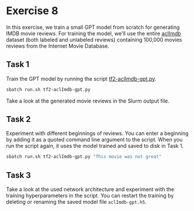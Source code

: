 # Exercise 8

In this exercise, we train a small GPT model from scratch for
generating IMDB movie reviews. For training the model, we'll use the
entire [aclImdb](https://ai.stanford.edu/~amaas/data/sentiment/)
dataset (both labeled and unlabeled reviews) containing 100,000 movies
reviews from the Internet Movie Database.

## Task 1

Train the GPT model by running the script [tf2-aclImdb-gpt.py](tf2-aclImdb-gpt.py).

   ```bash
   sbatch run.sh tf2-aclImdb-gpt.py
   ```

Take a look at the generated movie reviews in the Slurm output file.

## Task 2

Experiment with different beginnings of reviews. You can enter a
beginning by adding it as a quoted command line argument to the
script.  When you run the script again, it uses the model trained and
saved to disk in Task 1.

   ```bash
   sbatch run.sh tf2-aclImdb-gpt.py "This movie was not great"
   ```

## Task 3

Take a look at the used network architecture and experiment with the
training hyperparameters in the script. You can restart the training
by deleting or renaming the saved model file `aclImdb-gpt.h5`.
